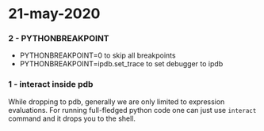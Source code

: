 # 21-may-2020


### 2 - PYTHONBREAKPOINT

- PYTHONBREAKPOINT=0 to skip all breakpoints
- PYTHONBREAKPOINT=ipdb.set_trace to set debugger to ipdb

### 1 - interact inside pdb

While dropping to pdb, generally we are only limited to expression evaluations. For running full-fledged python code one can just use ```interact``` command and it drops you to the shell.
